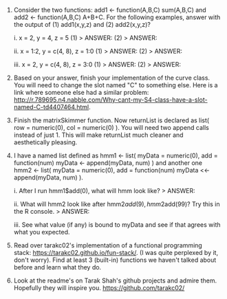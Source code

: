 1. Consider the two functions: add1 <- function(A,B,C) sum(A,B,C) and add2 <- function(A,B,C) A+B+C. For the following examples, answer with the output of (1) add1(x,y,z) and (2) add2(x,y,z)? 

    i. x = 2, y = 4, z = 5
        (1) > ANSWER:
        (2) > ANSWER:

    ii. x = 1:2, y = c(4, 8), z = 1:0
        (1) > ANSWER:
        (2) > ANSWER:

    iii. x = 2, y = c(4, 8), z = 3:0
        (1) > ANSWER:
        (2) > ANSWER:  

2. Based on your answer, finish your implementation of the curve class. You will need to change the slot named "C" to something else. Here is a link where someone else had a similar problem: http://r.789695.n4.nabble.com/Why-cant-my-S4-class-have-a-slot-named-C-td4407464.html. 

3. Finish the matrixSkimmer function. Now returnList is declared as list( row = numeric(0), col = numeric(0) ). You will need two append calls instead of just 1. This will make returnList much cleaner and aesthetically pleasing. 

4. I have a named list defined as hmm1 <- list( myData = numeric(0), add = function(num) myData <- append(myData, num) ) and another one hmm2 <- list( myData = numeric(0), add = function(num) myData <<- append(myData, num) ). 

    i. After I run hmm1$add(0), what will hmm look like?
        > ANSWER: 
    
    ii. What will hmm2 look like after hmm2$add(9), hmm2$add(99)? Try this in the R console.
        > ANSWER: 
    
    iii. See what value (if any) is bound to myData and see if that agrees with what you expected.

5. Read over tarakc02's implementation of a functional programming stack: https://tarakc02.github.io/fun-stack/. (I was quite perplexed by it, don't worry). Find at least 3 (built-in) functions we haven't talked about before and learn what they do.    

6. Look at the readme's on Tarak Shah's github projects and admire them. Hopefully they will inspire you. https://github.com/tarakc02/
